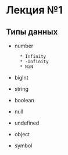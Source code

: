 # Лекция №1

## Типы данных

- number

        * Infinity
        * -Infinity
        * NaN

- bigInt
- string
- boolean
- null
- undefined
- object
- symbol

